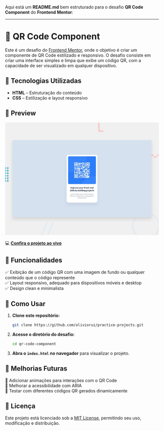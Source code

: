 Aqui está um **README.md** bem estruturado para o desafio **QR Code Component** do **Frontend Mentor**:

---

# 📱 QR Code Component  

Este é um desafio do [Frontend Mentor](https://www.frontendmentor.io/), onde o objetivo é criar um componente de QR Code estilizado e responsivo. O desafio consiste em criar uma interface simples e limpa que exibe um código QR, com a capacidade de ser visualizado em qualquer dispositivo.

## 🚀 Tecnologias Utilizadas  

- **HTML** – Estruturação do conteúdo  
- **CSS** – Estilização e layout responsivo  

## 📸 Preview  

![QR Code Component Preview](./design/desktop-preview.jpg)  

💻 **[Confira o projeto ao vivo](https://oliviorui.github.io/practice-projects/html-css/qr-code-component/index.html)**

## 📌 Funcionalidades  

✅ Exibição de um código QR com uma imagem de fundo ou qualquer conteúdo que o código represente  
✅ Layout responsivo, adequado para dispositivos móveis e desktop  
✅ Design clean e minimalista  

## 📂 Como Usar  

1. **Clone este repositório:**  
   ```bash
   git clone https://github.com/oliviorui/practice-projects.git
   ```  
2. **Acesse o diretório do desafio:**  
   ```bash
   cd qr-code-component
   ```  
3. **Abra o `index.html` no navegador** para visualizar o projeto.  

## 🔧 Melhorias Futuras  

🚀 Adicionar animações para interações com o QR Code  
🚀 Melhorar a acessibilidade com ARIA  
🚀 Testar com diferentes códigos QR gerados dinamicamente  

## 📜 Licença  

Este projeto está licenciado sob a [MIT License](LICENSE), permitindo seu uso, modificação e distribuição.  